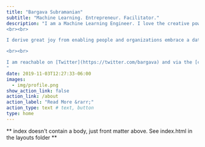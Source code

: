 ```yaml
---
title: "Bargava Subramanian"
subtitle: "Machine Learning. Entrepreneur. Facilitator."
description: "I am a Machine Learning Engineer. I love the creative power of individuals and small teams and believe that the time has never been better to build a meaningful business. I am currently building a [product](https://www.binaize.com) to help bring Enterprise-grade Machine Learning to small businesses. 
<br><br>

I derive great joy from enabling people and organizations embrace a data-centric view. I facilitate industry-oriented [workshops](workshops) in the field of *applied* Machine Learning. I am currently trying to get better at deep work and be more thoughtful in life.  

<br><br>

I am reachable on [Twitter](https://twitter.com/bargava) and via the [contact form](/contact/).
"
date: 2019-11-03T12:27:33-06:00
images:
  - img/profile.png
show_action_link: false
action_link: /about
action_label: "Read More &rarr;"
action_type: text # text, button
type: home
---
```


** index doesn't contain a body, just front matter above.
See index.html in the layouts folder **
